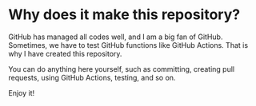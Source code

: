 # Why does it make this repository?

GitHub has managed all codes well, and I am a big fan of GitHub. Sometimes, we have to test GitHub functions like GitHub Actions. That is why I have created this repository.

You can do anything here yourself, such as committing, creating pull requests, using GitHub Actions, testing, and so on.

Enjoy it!
